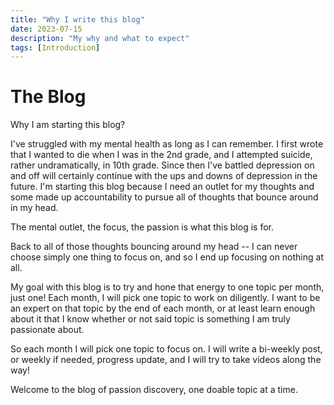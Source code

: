 ```yaml
---
title: "Why I write this blog"
date: 2023-07-15
description: "My why and what to expect"
tags: [Introduction]
---
```


# The Blog

Why I am starting this blog? 

I've struggled with my mental health as long as I can remember. I first wrote that I wanted to die when I was in the 2nd grade, and I attempted suicide, rather undramatically, in 10th grade. Since then I've battled depression on and off will certainly continue with the ups and downs of depression in the future. I'm starting this blog because I need an outlet for my thoughts and some made up accountability to pursue all of thoughts that bounce around in my head. 

The mental outlet, the focus, the passion is what this blog is for.

Back to all of those thoughts bouncing around my head -- I can never choose simply one thing to focus on, and so I end up focusing on nothing at all. 

My goal with this blog is to try and hone that energy to one topic per month, just one! Each month, I will pick one topic to work on diligently. I want to be an expert on that topic by the end of each month, or at least learn enough about it that I know whether or not said topic is something I am truly passionate about.

So each month I will pick one topic to focus on. I will write a bi-weekly post, or weekly if needed, progress update, and I will try to take videos along the way! 

Welcome to the blog of passion discovery, one doable topic at a time.

